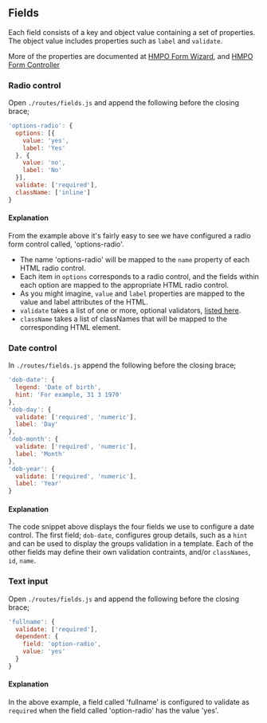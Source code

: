 ## Fields

Each field consists of a key and object value containing a set of properties. The object value includes properties such as `label` and `validate`.

More of the properties are documented at [HMPO Form Wizard](https://github.com/UKHomeOffice/passports-form-wizard), and [HMPO Form Controller](https://github.com/UKHomeOffice/passports-form-controller#validators)

### Radio control

Open `./routes/fields.js` and append the following before the closing brace;

```js
'options-radio': {
  options: [{
    value: 'yes',
    label: 'Yes'
  }, {
    value: 'no',
    label: 'No'
  }],
  validate: ['required'],
  className: ['inline']
}
```

#### Explanation
From the example above it's fairly easy to see we have configured a radio form control called, 'options-radio'.

- The name 'options-radio' will be mapped to the `name` property of each HTML radio control.
- Each item in `options` corresponds to a radio control, and the fields within each option are mapped to the appropriate HTML radio control.
- As you might imagine, `value` and `label` properties are mapped to the value and label attributes of the HTML.
- `validate` takes a list of one or more, optional validators, [listed here](https://github.com/UKHomeOffice/passports-form-controller/blob/master/lib/validation/validators.js).
- `className` takes a list of classNames that will be mapped to the corresponding HTML element.

###  Date control

In `./routes/fields.js` append the following before the closing brace;

```js
'dob-date': {
  legend: 'Date of birth',
  hint: 'For example, 31 3 1970'
},
'dob-day': {
  validate: ['required', 'numeric'],
  label: 'Day'
},
'dob-month': {
  validate: ['required', 'numeric'],
  label: 'Month'
},
'dob-year': {
  validate: ['required', 'numeric'],
  label: 'Year'
}
```

#### Explanation
The code snippet above displays the four fields we use to configure a date control. The first field; `dob-date`, configures group details, such as a `hint` and can be used to display the groups validation in a template. Each of the other fields may define their own validation contraints, and/or `classNames`, `id`, `name`.


### Text input

Open `./routes/fields.js` and append the following before the closing brace;

```js
'fullname': {
  validate: ['required'],
  dependent: {
    field: 'option-radio',
    value: 'yes'
  }
}
```

#### Explanation
In the above example, a field called 'fullname' is configured to validate as `required` when the field called 'option-radio' has the value 'yes'.
